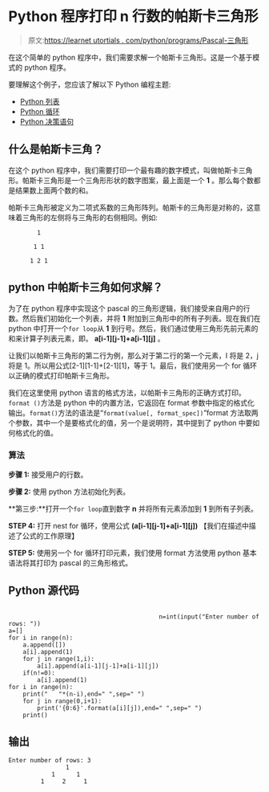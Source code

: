 # Python 程序打印 n 行数的帕斯卡三角形

> 原文:[https://learnet utortials . com/python/programs/Pascal-三角形](https://learnetutorials.com/python/programs/pascals-triangle)

在这个简单的 python 程序中，我们需要求解一个帕斯卡三角形。这是一个基于模式的 python 程序。

要理解这个例子，您应该了解以下 Python 编程主题:

*   [Python 列表](../../python/python-lists "Python List")
*   [Python 循环](../../python/python-loop-tutorials "Loops in Python")
*   [Python 决策语句](../../python/decision-making-statements "Python decision making statements")

## 什么是帕斯卡三角？

在这个 python 程序中，我们需要打印一个最有趣的数字模式，叫做帕斯卡三角形。帕斯卡三角形是一个三角形形状的数字图案，最上面是一个 **1** 。那么每个数都是结果数上面两个数的和。

帕斯卡三角形被定义为二项式系数的三角形阵列。帕斯卡的三角形是对称的，这意味着三角形的左侧将与三角形的右侧相同。例如:

```
        1

       1 1

      1 2 1

```

## python 中帕斯卡三角如何求解？

为了在 python 程序中实现这个 pascal 的三角形逻辑，我们接受来自用户的行数。然后我们初始化一个列表，并将 **1** 附加到三角形中的所有子列表。现在我们在 python 中打开一个`for loop`从 **1** 到行号。然后，我们通过使用三角形先前元素的和来计算子列表元素，即。 **a[i-1][j-1]+a[i-1][j]** 。

让我们以帕斯卡三角形的第二行为例，那么对于第二行的第一个元素，I 将是 2，j 将是 1。所以用公式[2-1][1-1]+[2-1][1]，等于 1。最后，我们使用另一个 for 循环以正确的模式打印帕斯卡三角形。

我们在这里使用 python 语言的格式方法，以帕斯卡三角形的正确方式打印。`format ()`方法是 python 中的内置方法，它返回在 format 参数中指定的格式化输出。`format()`方法的语法是“`format(value[, format_spec])`”format 方法取两个参数，其中一个是要格式化的值，另一个是说明符，其中提到了 python 中要如何格式化的值。

### 算法

**步骤 1:** 接受用户的行数。

**步骤 2:** 使用 python 方法初始化列表。

**第三步:**打开一个`for loop`直到数字 **n** 并将所有元素添加到 **1** 到所有子列表。

**STEP 4:** 打开 nest for 循环，使用公式 **(a[i-1][j-1]+a[i-1][j])** 【我们在描述中描述了公式的工作原理】

**STEP 5:** 使用另一个 for 循环打印元素，我们使用 format 方法使用 python 基本语法将其打印为 pascal 的三角形格式。

## Python 源代码

```

                                          n=int(input("Enter number of rows: "))
a=[]
for i in range(n):
    a.append([])
    a[i].append(1)
    for j in range(1,i):
        a[i].append(a[i-1][j-1]+a[i-1][j])
    if(n!=0):
        a[i].append(1)
for i in range(n):
    print("   "*(n-i),end=" ",sep=" ")
    for j in range(0,i+1):
        print('{0:6}'.format(a[i][j]),end=" ",sep=" ")
    print()

```

## 输出

```
Enter number of rows: 3
                1 
            1      1 
         1     2     1 
```
